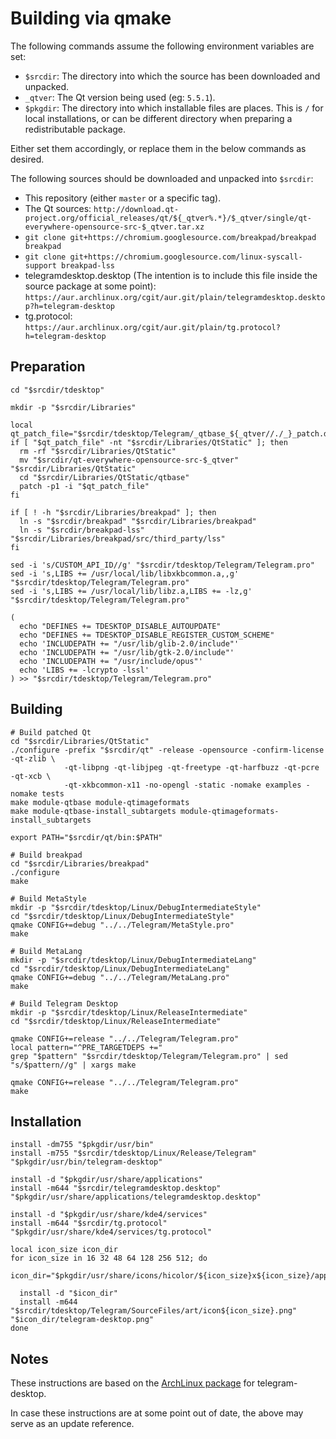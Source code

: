 Building via qmake
==================

The following commands assume the following environment variables are set:

 * `$srcdir`: The directory into which the source has been downloaded and
   unpacked.
 * `_qtver`: The Qt version being used (eg: `5.5.1`).
 * `$pkgdir`: The directory into which installable files are places. This is
   `/` for local installations, or can be different directory when preparing a
   redistributable package.

Either set them accordingly, or replace them in the below commands as desired.

The following sources should be downloaded and unpacked into `$srcdir`:

  * This repository (either `master` or a specific tag).
  * The Qt sources: `http://download.qt-project.org/official_releases/qt/${_qtver%.*}/$_qtver/single/qt-everywhere-opensource-src-$_qtver.tar.xz`
  * `git clone git+https://chromium.googlesource.com/breakpad/breakpad breakpad`
  * `git clone git+https://chromium.googlesource.com/linux-syscall-support breakpad-lss`
  * telegramdesktop.desktop (The intention is to include this file inside the
    source package at some point):
    `https://aur.archlinux.org/cgit/aur.git/plain/telegramdesktop.desktop?h=telegram-desktop`
  * tg.protocol: `https://aur.archlinux.org/cgit/aur.git/plain/tg.protocol?h=telegram-desktop`

Preparation
-----------

    cd "$srcdir/tdesktop"
    
    mkdir -p "$srcdir/Libraries"
    
    local qt_patch_file="$srcdir/tdesktop/Telegram/_qtbase_${_qtver//./_}_patch.diff"
    if [ "$qt_patch_file" -nt "$srcdir/Libraries/QtStatic" ]; then
      rm -rf "$srcdir/Libraries/QtStatic"
      mv "$srcdir/qt-everywhere-opensource-src-$_qtver" "$srcdir/Libraries/QtStatic"
      cd "$srcdir/Libraries/QtStatic/qtbase"
      patch -p1 -i "$qt_patch_file"
    fi
    
    if [ ! -h "$srcdir/Libraries/breakpad" ]; then
      ln -s "$srcdir/breakpad" "$srcdir/Libraries/breakpad"
      ln -s "$srcdir/breakpad-lss" "$srcdir/Libraries/breakpad/src/third_party/lss"
    fi
    
    sed -i 's/CUSTOM_API_ID//g' "$srcdir/tdesktop/Telegram/Telegram.pro"
    sed -i 's,LIBS += /usr/local/lib/libxkbcommon.a,,g' "$srcdir/tdesktop/Telegram/Telegram.pro"
    sed -i 's,LIBS += /usr/local/lib/libz.a,LIBS += -lz,g' "$srcdir/tdesktop/Telegram/Telegram.pro"
    
    (
      echo "DEFINES += TDESKTOP_DISABLE_AUTOUPDATE"
      echo "DEFINES += TDESKTOP_DISABLE_REGISTER_CUSTOM_SCHEME"
      echo 'INCLUDEPATH += "/usr/lib/glib-2.0/include"'
      echo 'INCLUDEPATH += "/usr/lib/gtk-2.0/include"'
      echo 'INCLUDEPATH += "/usr/include/opus"'
      echo 'LIBS += -lcrypto -lssl'
    ) >> "$srcdir/tdesktop/Telegram/Telegram.pro"

Building
--------


    # Build patched Qt
    cd "$srcdir/Libraries/QtStatic"
    ./configure -prefix "$srcdir/qt" -release -opensource -confirm-license -qt-zlib \
                -qt-libpng -qt-libjpeg -qt-freetype -qt-harfbuzz -qt-pcre -qt-xcb \
                -qt-xkbcommon-x11 -no-opengl -static -nomake examples -nomake tests
    make module-qtbase module-qtimageformats
    make module-qtbase-install_subtargets module-qtimageformats-install_subtargets
    
    export PATH="$srcdir/qt/bin:$PATH"
    
    # Build breakpad
    cd "$srcdir/Libraries/breakpad"
    ./configure
    make
    
    # Build MetaStyle
    mkdir -p "$srcdir/tdesktop/Linux/DebugIntermediateStyle"
    cd "$srcdir/tdesktop/Linux/DebugIntermediateStyle"
    qmake CONFIG+=debug "../../Telegram/MetaStyle.pro"
    make
    
    # Build MetaLang
    mkdir -p "$srcdir/tdesktop/Linux/DebugIntermediateLang"
    cd "$srcdir/tdesktop/Linux/DebugIntermediateLang"
    qmake CONFIG+=debug "../../Telegram/MetaLang.pro"
    make
    
    # Build Telegram Desktop
    mkdir -p "$srcdir/tdesktop/Linux/ReleaseIntermediate"
    cd "$srcdir/tdesktop/Linux/ReleaseIntermediate"
    
    qmake CONFIG+=release "../../Telegram/Telegram.pro"
    local pattern="^PRE_TARGETDEPS +="
    grep "$pattern" "$srcdir/tdesktop/Telegram/Telegram.pro" | sed "s/$pattern//g" | xargs make
    
    qmake CONFIG+=release "../../Telegram/Telegram.pro"
    make

Installation
------------


    install -dm755 "$pkgdir/usr/bin"
    install -m755 "$srcdir/tdesktop/Linux/Release/Telegram" "$pkgdir/usr/bin/telegram-desktop"
    
    install -d "$pkgdir/usr/share/applications"
    install -m644 "$srcdir/telegramdesktop.desktop" "$pkgdir/usr/share/applications/telegramdesktop.desktop"
    
    install -d "$pkgdir/usr/share/kde4/services"
    install -m644 "$srcdir/tg.protocol" "$pkgdir/usr/share/kde4/services/tg.protocol"
    
    local icon_size icon_dir
    for icon_size in 16 32 48 64 128 256 512; do
      icon_dir="$pkgdir/usr/share/icons/hicolor/${icon_size}x${icon_size}/apps"
      
      install -d "$icon_dir"
      install -m644 "$srcdir/tdesktop/Telegram/SourceFiles/art/icon${icon_size}.png" "$icon_dir/telegram-desktop.png"
    done

Notes
-----

These instructions are based on the [ArchLinux package][arch-package] for
telegram-desktop.

In case these instructions are at some point out of date, the above may serve
as an update reference.

[arch-package]: https://aur.archlinux.org/packages/telegram-desktop/
